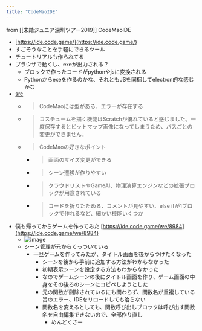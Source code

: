 ```yaml
---
title: "CodeMaoIDE"
---
```


from [[未踏ジュニア深圳ツアー2019]]
CodeMaoIDE
- [https://ide.code.game/](https://ide.code.game/)
- すごそうなことを手軽にできるツール
- チュートリアルも作られてる
- ブラウザで動くし、exeが出力される？
    - ブロックで作ったコードがpythonやjsに変換される
    - Pythonからexeを作るのかな、それともJSを同梱してelectron的な感じかな
- [src](https://twitter.com/YukiMihashi/status/1161289106166603779)
    - > CodeMaoには型がある、エラーが存在する
    - > コスチュームを描く機能はScratchが優れていると感じました。一度保存するとビットマップ画像になってしまうため、パスごとの変更ができません。
    - > CodeMaoの好きなポイント
        - > 画面のサイズ変更ができる
        - > シーン遷移が作りやすい
        - > クラウドリストやGameAI、物理演算エンジンなどの拡張ブロックが用意されている
        - > コードを折りたためる、コメントが見やすい、else ifが1ブロックで作れるなど、細かい機能いくつか
- 僕も帰ってからゲームを作ってみた [https://ide.code.game/we/8984](https://ide.code.game/we/8984)
    - ![image](https://gyazo.com/897a790e016c6f6ee6eda7319daf597b/thumb/1000)
    - シーン管理が元からくっついている
        - 一旦ゲームを作ってみたが、タイトル画面を後からつけたくなった
            - シーンを後から手前に追加する方法がわからなかった
            - 初期表示シーンを設定する方法もわからなかった
            - なのでゲームシーンの後にタイトル画面を作り、ゲーム画面の中身をその後ろのシーンにコピペしようとした
            - 元の関数が削除されているにも関わらず、関数名が重複している旨のエラー、IDEをリロードしても治らない
            - 関数名を変えるとしても、関数呼び出しブロックは呼び出す関数名を自由編集できないので、全部作り直し
                - めんどくさー

